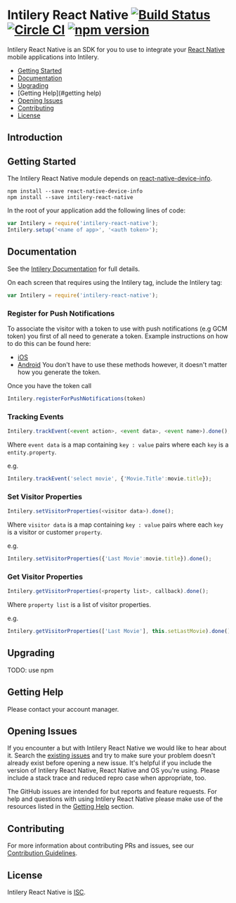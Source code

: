 # Intilery React Native [![Build Status](https://travis-ci.org/Intilery/intilery-react-native.svg?branch=master)](https://travis-ci.org/Intilery/intilery-react-native) [![Circle CI](https://circleci.com/gh/Intilery/intilery-react-native.svg?style=svg)](https://circleci.com/gh/Intilery/intilery-react-native) [![npm version](https://badge.fury.io/js/intilery-react-native.svg)](http://badge.fury.io/js/intilery-react-native)

Intilery React Native is an SDK for you to use to integrate your [React Native](https://facebook.github.io/react-native/) mobile applications into Intilery.

- [Getting Started](#getting-started)
- [Documentation](#documentation)
- [Upgrading](#upgrading)
- [Getting Help](#getting help)
- [Opening Issues](#opening-issues)
- [Contributing](#contributing)
- [License](#license)

## Introduction

## Getting Started
The Intilery React Native module depends on [react-native-device-info][rndi].

```
npm install --save react-native-device-info
npm install --save intilery-react-native
```

In the root of your application add the following lines of code:
```JavaScript
var Intilery = require('intilery-react-native');
Intilery.setup('<name of app>', '<auth token>');
```

## Documentation

See the [Intilery Documentation](http://docs.intilery-analytics.com) for full details.

On each screen that requires using the Intilery tag, include the Intilery tag:
```JavaScript
var Intilery = require('intilery-react-native');
```

### Register for Push Notifications

To associate the visitor with a token to use with push notifications (e.g GCM token) you first of all need to generate a token.
Example instructions on how to do this can be found here:
- [iOS](https://facebook.github.io/react-native/docs/pushnotificationios.html)
- [Android](https://www.npmjs.com/package/react-native-push-notification)
  You don't have to use these methods however, it doesn't matter how you generate the token.

Once you have the token call
```JavaScript
Intilery.registerForPushNotifications(token)
```


### Tracking Events
```JavaScript
Intilery.trackEvent(<event action>, <event data>, <event name>).done();
```

Where `event data` is a map containing `key : value` pairs where each `key` is a `entity.property`.

e.g.
```JavaScript
Intilery.trackEvent('select movie', {'Movie.Title':movie.title});
```

### Set Visitor Properties
```JavaScript
Intilery.setVisitorProperties(<visitor data>).done();
```

Where `visitor data` is a map containing `key : value` pairs where each `key` is a visitor or customer `property`.

e.g.
```JavaScript
Intilery.setVisitorProperties({'Last Movie':movie.title}).done();
```

### Get Visitor Properties
```JavaScript
Intilery.getVisitorProperties(<property list>, callback).done();
```

Where `property list` is a list of visitor properties.

e.g.
```JavaScript
Intilery.getVisitorProperties(['Last Movie'], this.setLastMovie).done();
```

## Upgrading

TODO: use npm

## Getting Help

Please contact your account manager.

## Opening Issues

If you encounter a but with Intilery React Native we would like to hear about it. Search the [existing issues](https://github.com/Intilery/intilery-react-native/issues) and try to make sure your problem doesn't already exist before opening a new issue. It's helpful if you include the version of Intilery React Native, React Native and OS you're using. Please include a stack trace and reduced repro case when appropriate, too.

The GitHub issues are intended for but reports and feature requests. For help and questions with using Intilery React Native please make use of the resources listed in the [Getting Help](#getting-help) section. 

## Contributing

For more information about contributing PRs and issues, see our [Contribution Guidelines](https://github.com/Intilery/intilery-react-native/blob/master/CONTRIBUTING.md).

## License

Intilery React Native is [ISC](./LICENSE).


[rndi]:https://github.com/rebeccahughes/react-native-device-info
